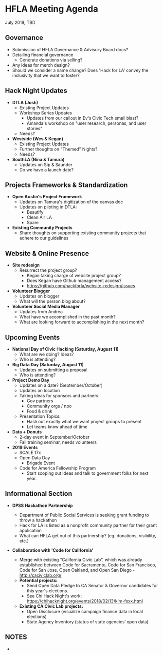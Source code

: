 # HFLA Meeting Agenda
July 2018, TBD

## Governance
  * Submission of HFLA Governance & Advisory Board docs?
  * Detailing financial governance
    * Generate donations via selling?
  * Any ideas for merch design?
  * Should we consider a name change? Does 'Hack for LA' convey the inclusivity that we want to foster?

## Hack Night Updates
  * **DTLA (Josh)**
    * Existing Project Updates
    * Workshop Series Updates
      * Updates from our callout in Ev's Civic Tech email blast?
      * Amanda's workshop on "user research, personas, and user stories"
    * Needs?
  * **Westside (Wes & Kegan)**
    * Existing Project Updates
    * Further thoughts on "Themed" Nights?
    * Needs?
  * **SouthLA (Nina & Tamura)**
    * Updates on Sip & Saunder
    * Do we have a launch date?

## Projects Frameworks & Standardization
  * **Open Austin's Project Framework**
    * Updates on Tamura's digitization of the canvas doc
    * Updates on piloting in DTLA:
      * Beautify
      * Clean Air LA
      * Spare
  * **Existing Community Projects**
    * Share thoughts on supporting existing community projects that adhere to our guidelines

## Website & Online Presence
  * **Site redesign**
    * Resurrect the project group?
      * Kegan taking charge of website project group?
      * Does Kegan have Github management access?
      * https://github.com/hackforla/website-redesign/issues
  * **Volunteer Blogger**
    * Updates on blogger
    * What will the person blog about?
  * **Volunteer Social Media Manager**
    * Updates from Andrea
    * What have we accomplished in the past month?
    * What are looking forward to accomplishing in the next month?

## Upcoming Events
* **National Day of Civic Hacking (Saturday, August 11)**
  * What are we doing? Ideas?
  * Who is attending?
* **Big Data Day (Saturday, August 11)**
  * Updates on submitting a proposal
  * Who is attending?
* **Project Demo Day**
  * Updates on a date? (September/October)
  * Updates on location
  * Taking ideas for sponsors and partners:
    * Gov partners
    * Community orgs / npo
    * Food & drink
  * Presentation Topics:
    * Hash out exactly what we want project groups to present
    * Let teams know ahead of time
* **Data + Donuts**
  * 2-day event in September/October
  * Fall training seminar, needs volunteers
* **2019 Events**
  * SCALE 17x
  * Open Data Day
    * Brigade Event
  * Code for America Fellowship Program
    * Start scoping out ideas and talk to government folks for next year.

## Informational Section
  * **DPSS Hackathon Partnership**
    * Department of Public Social Services is seeking grant funding to throw a hackathon
    * Hack for LA is listed as a nonprofit community partner for their grant application
    * What can HFLA get out of this partnership? (eg. donations, visibility, etc.)

  * **Collaboration with 'Code for California'**
    * Merge with existing “California Civic Lab”, which was already established between Code for Sacramento, Code for San Francisco, Code for San Jose, Open Oakland, and Open San Diego - http://caciviclab.org/
    * **Potential projects:**
      * Send Open Data Pledge to CA Senator & Governor candidates for this year's elections.
      * See Chi Hack Night's work: https://chihacknight.org/events/2018/02/13/kim-foxx.html
    * **Existing CA Civic Lab projects:**
      * Open Disclosure (visualize campaign finance data in local elections)
      * State Agency Inventory (status of state agencies’ open data)

## NOTES

*
